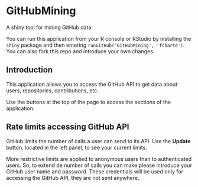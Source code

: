 # GitHubMining

A shiny tool for mining GitHub data

You can run this application from your R console or RStudio by installing the `shiny` package and then entering `runGitHub('GitHubMining', 'fcharte')`. You can also fork this repo and introduce your own changes.

## Introduction

This application allows you to access the GitHub API to get data about users, repositories, contributions, etc.

Use the buttons at the top of the page to access the sections of the application.

## Rate limits accessing GitHub API

GitHub limits the number of calls a user can send to its API. Use the **Update** button, located in the left panel, to see your current limits.

More restrictive limits are applied to anonymous users than to authenticated users. So, to extend de number of calls you can make please introduce your GitHub user name and password. These credentials will be used only for accessing the GitHub API, they are not sent anywhere.
